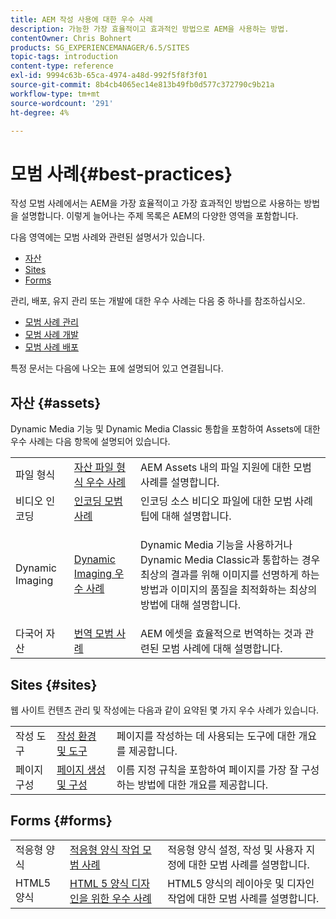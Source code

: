 ```yaml
---
title: AEM 작성 사용에 대한 우수 사례
description: 가능한 가장 효율적이고 효과적인 방법으로 AEM을 사용하는 방법.
contentOwner: Chris Bohnert
products: SG_EXPERIENCEMANAGER/6.5/SITES
topic-tags: introduction
content-type: reference
exl-id: 9994c63b-65ca-4974-a48d-992f5f8f3f01
source-git-commit: 8b4cb4065ec14e813b49fb0d577c372790c9b21a
workflow-type: tm+mt
source-wordcount: '291'
ht-degree: 4%

---
```


# 모범 사례{#best-practices}

작성 모범 사례에서는 AEM을 가장 효율적이고 가장 효과적인 방법으로 사용하는 방법을 설명합니다. 이렇게 늘어나는 주제 목록은 AEM의 다양한 영역을 포함합니다.

다음 영역에는 모범 사례와 관련된 설명서가 있습니다.

* [자산](#assets)
* [Sites](#sites)
* [Forms](#forms)

관리, 배포, 유지 관리 또는 개발에 대한 우수 사례는 다음 중 하나를 참조하십시오.

* [모범 사례 관리](/help/sites-administering/administer-best-practices.md)
* [모범 사례 개발](/help/sites-developing/best-practices.md)
* [모범 사례 배포](/help/sites-deploying/best-practices.md)

특정 문서는 다음에 나오는 표에 설명되어 있고 연결됩니다.

## 자산 {#assets}

Dynamic Media 기능 및 Dynamic Media Classic 통합을 포함하여 Assets에 대한 우수 사례는 다음 항목에 설명되어 있습니다.

<table>
 <tbody>
  <tr>
   <td>파일 형식</td>
   <td><a href="/help/assets/assets-file-format-best-practices.md">자산 파일 형식 우수 사례</a></td>
   <td>AEM Assets 내의 파일 지원에 대한 모범 사례를 설명합니다.</td>
  </tr>
  <tr>
   <td>비디오 인코딩</td>
   <td><a href="/help/assets/video.md#best-practices-for-encoding-videos">인코딩 모범 사례</a></td>
   <td>인코딩 소스 비디오 파일에 대한 모범 사례 팁에 대해 설명합니다.</td>
  </tr>
  <tr>
   <td>Dynamic Imaging</td>
   <td><a href="/help/assets/best-practices-for-optimizing-the-quality-of-your-images.md">Dynamic Imaging 우수 사례</a></td>
   <td><p>Dynamic Media 기능을 사용하거나 Dynamic Media Classic과 통합하는 경우 최상의 결과를 위해 이미지를 선명하게 하는 방법과 이미지의 품질을 최적화하는 최상의 방법에 대해 설명합니다. </p> </td>
  </tr>
  <tr>
   <td>다국어 자산</td>
   <td><a href="/help/assets/best-practices-for-translating-assets-efficiently.md">번역 모범 사례</a></td>
   <td>AEM 에셋을 효율적으로 번역하는 것과 관련된 모범 사례에 대해 설명합니다.</td>
  </tr>
 </tbody>
</table>

## Sites {#sites}

웹 사이트 컨텐츠 관리 및 작성에는 다음과 같이 요약된 몇 가지 우수 사례가 있습니다.

|  |  |  |
|---|---|---|
| 작성 도구 | [작성 환경 및 도구](/help/sites-authoring/author-environment-tools.md) | 페이지를 작성하는 데 사용되는 도구에 대한 개요를 제공합니다. |
| 페이지 구성 | [페이지 생성 및 구성](/help/sites-authoring/managing-pages.md) | 이름 지정 규칙을 포함하여 페이지를 가장 잘 구성하는 방법에 대한 개요를 제공합니다. |

## Forms {#forms}

|  |  |  |
|---|---|---|
| 적응형 양식 | [적응형 양식 작업 모범 사례](/help/forms/using/adaptive-forms-best-practices.md) | 적응형 양식 설정, 작성 및 사용자 지정에 대한 모범 사례를 설명합니다. |
| HTML5 양식 | [HTML 5 양식 디자인을 위한 우수 사례](/help/forms/using/best-practices-for-html5-forms.md) | HTML5 양식의 레이아웃 및 디자인 작업에 대한 모범 사례를 설명합니다. |

